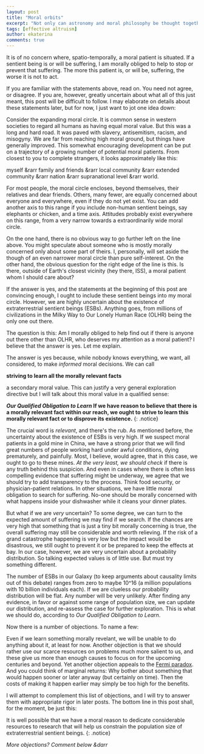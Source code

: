 ```yaml
---
layout: post
title: "Moral orbits"
excerpt: "Not only can astronomy and moral philosophy be thought together, they likely ought to."
tags: [effective altruism]
author: ekaterina
comments: true
---
```


It is of no concern where, spatio-temporally, a moral patient is situated. If a sentient being is or will be suffering, I am morally obliged to help to stop or prevent that suffering. The more this patient is, or will be, suffering, the worse it is not to act.

If you are familiar with the statements above, read on. You need not agree, or disagree. If you are, however, greatly uncertain about what all of this just meant, this post will be difficult to follow. I may elaborate on details about these statements later, but for now, I just want to jot one idea down:

Consider the expanding moral circle. It is common sense in western societies to regard all humans as having equal moral value. But this was a long and hard road. It was paved with slavery, antisemitism, racism, and misogyny. We are far from reaching high moral ground, but things have generally improved. This somewhat encouraging development can be put on a trajectory of a growing number of potential moral patients. From closest to you to complete strangers, it looks approximately like this:

myself &rarr family and friends &rarr local community &rarr extended community &rarr nation &rarr supranational level &rarr world.

For most people, the moral circle encloses, beyond themselves, their relatives and dear friends. Others, many fewer, are equally concerned about everyone and everywhere, even if they do not yet exist. You can add another axis to this range if you include non-human sentient beings, say elephants or chicken, and a time axis. Attitudes probably exist everywhere on this range, from a very narrow towards a extraordinarily wide moral circle.

On the one hand, there is no obvious way to go further left on the line above. You might speculate about someone who is mostly morally concerned only about some part of theirs. I, personally, will set aside the though of an even narrower moral circle than pure self-interest. On the other hand, the obvious question for the right edge of the line is this. Is there, outside of Earth's closest vicinity (hey there, ISS), a moral patient whom I should care about?

If the answer is yes, and the statements at the beginning of this post are convincing enough, I ought to include these sentient beings into my moral circle. However, we are highly uncertain about the existence of extraterrestrial sentient beings (ESBs). Anything goes, from millions of civilizations in the Milky Way to Our Lonely Human Race (OLHR) being the only one out there.

The question is this: Am I morally obliged to help find out if there is anyone out there other than OLHR, who deserves my attention as a moral patient? I believe that the answer is yes. Let me explain.

The answer is yes because, while nobody knows everything, we want, all considered, to make _informed_ moral decisions. We can call

**striving to learn all the morally relevant facts**

a secondary moral value. This can justify a very general exploration directive but I will talk about this moral value in a qualified sense:

**_Our Qualified Obligation to Learn_ If we have reason to believe that there is a morally relevant fact within our reach, we ought to strive to learn this morally relevant fact or to disprove its existence.**
{: .notice}

The crucial word is _relevant_, and there's the rub. As mentioned before, the uncertainty about the existence of ESBs is very high. If we suspect moral patients in a gold mine in China, we have a strong prior that we will find great numbers of people working hard under awful conditions, dying prematurely, and painfully. Most, I believe, would agree, that in this case, we ought to go to these mines. _At the very least, we should check_ if there is any truth behind this suspicion. And even in cases where there is often less compelling evidence that suffering might be underway, we agree that we should try to add transparency to the process. Think food security, or physician-patient relations. In other situations, we have little moral obligation to search for suffering. No-one should be morally concerned with what happens inside your dishwasher while it cleans your dinner plates.

But what if we are _very_ uncertain? To some degree, we can turn to the expected amount of suffering we may find if we search. If the chances are very high that something that is just a tiny bit morally concerning is true, the overall suffering may still be considerable and worth relieving. If the risk of a grand catastrophe happening is very low but the impact would be disastrous, we still ought to prevent it or be prepared to keep the effects at bay. In our case, however, we are very uncertain about a probability distribution. So talking expected values is of little use. But must try something different.

The number of ESBs in our Galaxy (to keep arguments about causality limits out of this debate) ranges from zero to maybe 10^16 (a million populations with 10 billion individuals each). If we are clueless our probability distribution will be flat. Any number will be very unlikely. After finding any evidence, in favor or against some range of population size, we can update our distribution, and re-assess the case for further exploration. This is what we should do, according to _Our Qualified Obligation to Learn_.

Now there is a number of objections. To name a few:

Even if we learn something morally revelant, we will be unable to do anything about it, at least for now. Another objection is that we should rather use our scarce resources on problems much more salient to us, and these give us more than enough causes to focus on for the upcoming centuries and beyond. Yet another objection appeals to the [Fermi paradox](https://en.wikipedia.org/wiki/Fermi_paradox). And you could think of marginal returns: Why bother about something that would happen sooner or later anyway (but certainly on time). Then the costs of making it happen earlier may simply be too high for the benefits.

I will attempt to complement this list of objections, and I will try to answer them with appropriate rigor in later posts. The bottom line in this post shall, for the moment, be just this:

It is well possible that we have a moral reason to dedicate considerable resources to research that will help us constrain the population size of extraterrestrial sentient beings.
{: .notice}

_More objections? Comment below &darr_
